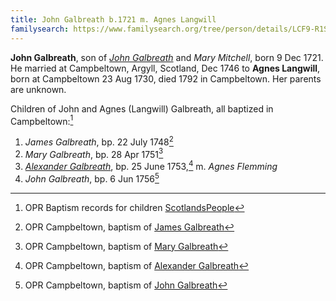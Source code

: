 ```yaml
---
title: John Galbreath b.1721 m. Agnes Langwill
familysearch: https://www.familysearch.org/tree/person/details/LCF9-R1S
---
```


**John Galbreath**, son of [*John Galbreath*](galbreath-john-1680.md) and *Mary Mitchell*, born 9 Dec 1721. He married at Campbeltown, Argyll, Scotland, Dec 1746 to **Agnes Langwill**, born at Campbeltown 23 Aug 1730, died 1792 in Campbeltown.  Her parents are unknown.

Children of John and Agnes (Langwill) Galbreath, all baptized in Campbeltown:[^children]

1. *James Galbreath*, bp. 22 July 1748[^james-birth]
2. *Mary Galbreath*, bp. 28 Apr 1751[^mary-birth]
3. [*Alexander Galbreath*](galbreath-alexander-1753.md), bp. 25 June 1753,[^alexander-birth] m. *Agnes Flemming*
4. *John Galbreath*, bp. 6 Jun 1756[^john-birth]

[^children]: OPR Baptism records for children [ScotlandsPeople](https://www.scotlandspeople.gov.uk/record-results?search_type=people&event=%28B%20OR%20C%20OR%20S%29&record_type%5B0%5D=opr_births&church_type=Old%20Parish%20Registers&dl_cat=church&dl_rec=church-births-baptisms&surname=galbreath&surname_so=syn&forename_so=starts&from_year=1747&to_year=1760&parent_names=agnes%20langwill&parent_names_so=exact&parent_name_two_so=exact&record=Church%20of%20Scotland%20%28old%20parish%20registers%29%20Roman%20Catholic%20Church%20Other%20churches&sort=asc&order=Date&field=year)

[^james-birth]: OPR Campbeltown, baptism of [James Galbreath](/sources/opr-campbeltown-births.md#1748-07-22-james-galbreath)

[^mary-birth]: OPR Campbeltown, baptism of [Mary Galbreath](/sources/opr-campbeltown-births.md#1751-04-28-mary-galbreath)

[^alexander-birth]: OPR Campbeltown, baptism of [Alexander Galbreath](/sources/opr-campbeltown-births.md#1753-06-25-alexander-galbreath)

[^john-birth]: OPR Campbeltown, baptism of [John Galbreath](/opr-campbeltown-births.md#1756-06-06-john-galbreath)
